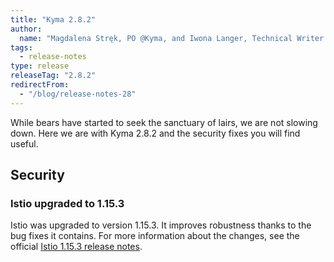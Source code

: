 ```yaml
---
title: "Kyma 2.8.2"
author:
  name: "Magdalena Stręk, PO @Kyma, and Iwona Langer, Technical Writer @Kyma"
tags:
  - release-notes 
type: release 
releaseTag: "2.8.2"
redirectFrom:
  - "/blog/release-notes-28"
---
```


While bears have started to seek the sanctuary of lairs, we are not slowing down. Here we are with Kyma 2.8.2 and the security fixes you will find useful.

<!-- overview -->

## Security

### Istio upgraded to 1.15.3

Istio was upgraded to version 1.15.3. It improves robustness thanks to the bug fixes it contains. For more information about the changes, see the official [Istio 1.15.3 release notes](https://istio.io/latest/news/releases/1.15.x/announcing-1.15.3/).  
